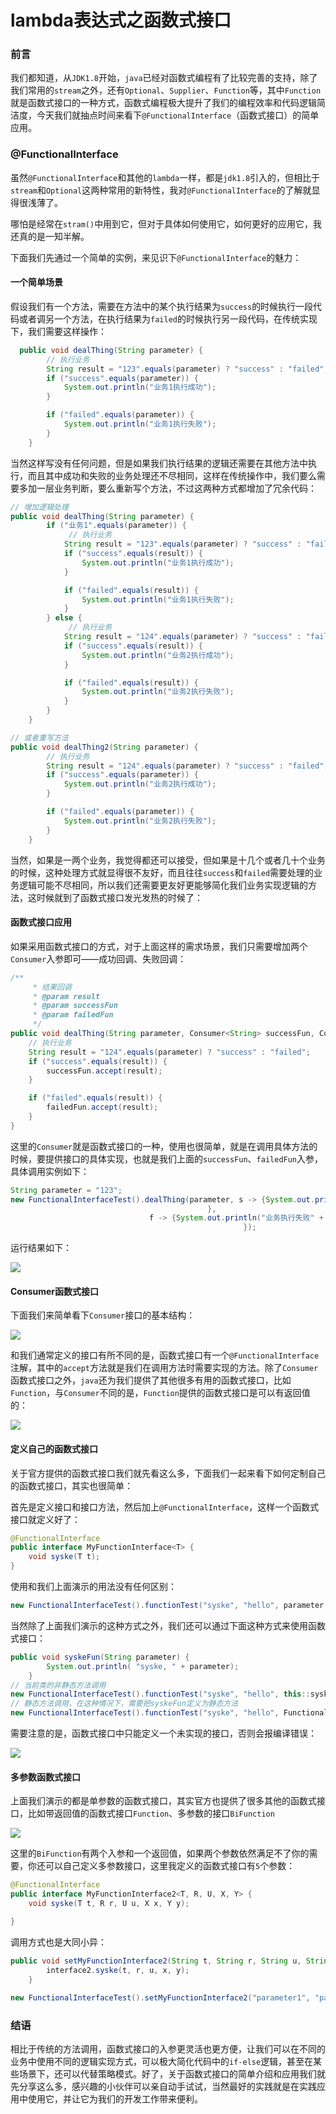 # lambda表达式之函数式接口

### 前言

我们都知道，从`JDK1.8`开始，`java`已经对函数式编程有了比较完善的支持，除了我们常用的`stream`之外，还有`Optional`、`Supplier`、`Function`等，其中`Function`就是函数式接口的一种方式，函数式编程极大提升了我们的编程效率和代码逻辑简洁度，今天我们就抽点时间来看下`@FunctionalInterface`（函数式接口）的简单应用。



### @FunctionalInterface

虽然`@FunctionalInterface`和其他的`lambda`一样，都是`jdk1.8`引入的，但相比于`stream`和`Optional`这两种常用的新特性，我对`@FunctionalInterface`的了解就显得很浅薄了。

哪怕是经常在`stram()`中用到它，但对于具体如何使用它，如何更好的应用它，我还真的是一知半解。

下面我们先通过一个简单的实例，来见识下`@FunctionalInterface`的魅力：

#### 一个简单场景

假设我们有一个方法，需要在方法中的某个执行结果为`success`的时候执行一段代码或者调另一个方法，在执行结果为`failed`的时候执行另一段代码，在传统实现下，我们需要这样操作：

```java
  public void dealThing(String parameter) {
        // 执行业务
        String result = "123".equals(parameter) ? "success" : "failed";
        if ("success".equals(parameter)) {
            System.out.println("业务1执行成功");
        }

        if ("failed".equals(parameter)) {
            System.out.println("业务1执行失败");
        }
    }
```

当然这样写没有任何问题，但是如果我们执行结果的逻辑还需要在其他方法中执行，而且其中成功和失败的业务处理还不尽相同，这样在传统操作中，我们要么需要多加一层业务判断，要么重新写个方法，不过这两种方式都增加了冗余代码：

```java
// 增加逻辑处理
public void dealThing(String parameter) {
        if ("业务1".equals(parameter)) {
             // 执行业务
            String result = "123".equals(parameter) ? "success" : "failed";
            if ("success".equals(result)) {
                System.out.println("业务1执行成功");
            }

            if ("failed".equals(result)) {
                System.out.println("业务1执行失败");
            }
        } else {
             // 执行业务
            String result = "124".equals(parameter) ? "success" : "failed";
            if ("success".equals(result)) {
                System.out.println("业务2执行成功");
            }

            if ("failed".equals(result)) {
                System.out.println("业务2执行失败");
            }
        }       
    }

// 或者重写方法
public void dealThing2(String parameter) {
        // 执行业务
        String result = "124".equals(parameter) ? "success" : "failed";
        if ("success".equals(parameter)) {
            System.out.println("业务2执行成功");
        }

        if ("failed".equals(parameter)) {
            System.out.println("业务2执行失败");
        }
    }
```

当然，如果是一两个业务，我觉得都还可以接受，但如果是十几个或者几十个业务的时候，这种处理方式就显得很不友好，而且往往`success`和`failed`需要处理的业务逻辑可能不尽相同，所以我们还需要更友好更能够简化我们业务实现逻辑的方法，这时候就到了函数式接口发光发热的时候了：

#### 函数式接口应用

如果采用函数式接口的方式，对于上面这样的需求场景，我们只需要增加两个`Consumer`入参即可——成功回调、失败回调：

```java
/**
     * 结果回调
     * @param result
     * @param successFun
     * @param failedFun
     */
public void dealThing(String parameter, Consumer<String> successFun, Consumer<String> failedFun) {
    // 执行业务
    String result = "124".equals(parameter) ? "success" : "failed";
    if ("success".equals(result)) {
        successFun.accept(result);
    }

    if ("failed".equals(result)) {
        failedFun.accept(result);
    }
}
```

这里的`Consumer`就是函数式接口的一种，使用也很简单，就是在调用具体方法的时候，要提供接口的具体实现，也就是我们上面的`successFun`、`failedFun`入参，具体调用实例如下：

```java
String parameter = "123";
new FunctionalInterfaceTest().dealThing(parameter, s -> {System.out.println("业务执行成功" + s);
                                            }, 
                               f -> {System.out.println("业务执行失败" + f);
                                                    });
```

运行结果如下：

![](https://syske-pic-bed.oss-cn-hangzhou.aliyuncs.com/imgs/blog/20220225082723.png)

#### Consumer函数式接口

下面我们来简单看下`Consumer`接口的基本结构：

![](https://syske-pic-bed.oss-cn-hangzhou.aliyuncs.com/imgs/blog/20220225083029.png)

和我们通常定义的接口有所不同的是，函数式接口有一个`@FunctionalInterface`注解，其中的`accept`方法就是我们在调用方法时需要实现的方法。除了`Consumer`函数式接口之外，`java`还为我们提供了其他很多有用的函数式接口，比如`Function`，与`Consumer`不同的是，`Function`提供的函数式接口是可以有返回值的：

![](https://syske-pic-bed.oss-cn-hangzhou.aliyuncs.com/imgs/blog/20220225084212.png)

#### 定义自己的函数式接口

关于官方提供的函数式接口我们就先看这么多，下面我们一起来看下如何定制自己的函数式接口，其实也很简单：

首先是定义接口和接口方法，然后加上`@FunctionalInterface`，这样一个函数式接口就定义好了：

```java
@FunctionalInterface
public interface MyFunctionInterface<T> {
    void syske(T t);
}
```

使用和我们上面演示的用法没有任何区别：

```java
new FunctionalInterfaceTest().functionTest("syske", "hello", parameter -> System.out.println( "syske, " + parameter));
```

当然除了上面我们演示的这种方式之外，我们还可以通过下面这种方式来使用函数式接口：

```java
public void syskeFun(String parameter) {
        System.out.println( "syske, " + parameter);
    }
// 当前类的非静态方法调用
new FunctionalInterfaceTest().functionTest("syske", "hello", this::syskeFun);
// 静态方法调用，在这种情况下，需要把syskeFun定义为静态方法
new FunctionalInterfaceTest().functionTest("syske", "hello", FunctionalInterfaceTest::syskeFun);
```

需要注意的是，函数式接口中只能定义一个未实现的接口，否则会报编译错误：

![](https://syske-pic-bed.oss-cn-hangzhou.aliyuncs.com/imgs/blog/20220225084944.png)

#### 多参数函数式接口

上面我们演示的都是单参数的函数式接口，其实官方也提供了很多其他的函数式接口，比如带返回值的函数式接口`Function`、多参数的接口`BiFunction`

![](https://syske-pic-bed.oss-cn-hangzhou.aliyuncs.com/imgs/blog/20220228084711.png)

这里的`BiFunction`有两个入参和一个返回值，如果两个参数依然满足不了你的需要，你还可以自己定义多参数接口，这里我定义的函数式接口有`5`个参数：

```java
@FunctionalInterface
public interface MyFunctionInterface2<T, R, U, X, Y> {
    void syske(T t, R r, U u, X x, Y y);

}
```

调用方式也是大同小异：

```java
public void setMyFunctionInterface2(String t, String r, String u, String x, String y, MyFunctionInterface2<String, String, String, String, String> interface2) {
        interface2.syske(t, r, u, x, y);
    }
    
new FunctionalInterfaceTest().setMyFunctionInterface2("parameter1", "parameter2", "parameter3", "parameter4", "parameter5", (t, r, u, x, y) -> System.out.printf("%s.%s.%s.%s.%s", t, r, u, x,y));
```



### 结语

相比于传统的方法调用，函数式接口的入参更灵活也更方便，让我们可以在不同的业务中使用不同的逻辑实现方式，可以极大简化代码中的`if-else`逻辑，甚至在某些场景下，还可以代替策略模式。好了，关于函数式接口的简单介绍和应用我们就先分享这么多，感兴趣的小伙伴可以亲自动手试试，当然最好的实践就是在实践应用中使用它，并让它为我们的开发工作带来便利。